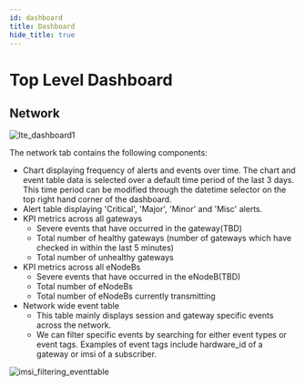 ```yaml
---
id: dashboard
title: Dashboard
hide_title: true
---
```

# Top Level Dashboard

## Network

![lte_dashboard1](assets/nms/userguide/lte_dashboard1.png)

The network tab contains the following components:

- Chart displaying frequency of alerts and events over time. The chart and event table data is selected over a default time period of the last 3 days. This time period can be modified through the datetime selector on the top right hand corner of the dashboard.
- Alert table displaying 'Critical', 'Major', 'Minor' and 'Misc' alerts.
- KPI metrics across all gateways
    - Severe events that have occurred in the gateway(TBD)
    - Total number of healthy gateways (number of gateways which have checked in within the last 5 minutes)
    - Total number of unhealthy gateways
- KPI metrics across all eNodeBs
    - Severe events that have occurred in the eNodeB(TBD)
    - Total number of eNodeBs
    - Total number of eNodeBs currently transmitting
- Network wide event table
    - This table mainly displays session and gateway specific events across the network.
    - We can filter specific events by searching for either event types or event tags. Examples of event tags include
    hardware_id of a gateway or imsi of a subscriber.

![imsi_filtering_eventtable](assets/nms/userguide/imsi_filtering_eventtable.png)
